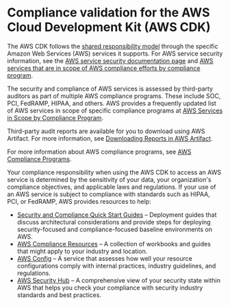# Compliance validation for the AWS Cloud Development Kit \(AWS CDK\)<a name="compliance-validation"></a>

The AWS CDK follows the [shared responsibility model](https://aws.amazon.com/compliance/shared-responsibility-model/) through the specific Amazon Web Services \(AWS\) services it supports\. For AWS service security information, see the [AWS service security documentation page](https://docs.aws.amazon.com/security/?id=docs_gateway#aws-security) and [AWS services that are in scope of AWS compliance efforts by compliance program](https://aws.amazon.com/compliance/services-in-scope/)\.

The security and compliance of AWS services is assessed by third\-party auditors as part of multiple AWS compliance programs\. These include SOC, PCI, FedRAMP, HIPAA, and others\. AWS provides a frequently updated list of AWS services in scope of specific compliance programs at [AWS Services in Scope by Compliance Program](https://aws.amazon.com/compliance/services-in-scope/)\.

Third\-party audit reports are available for you to download using AWS Artifact\. For more information, see [Downloading Reports in AWS Artifact](https://docs.aws.amazon.com/artifact/latest/ug/downloading-documents.html)\.

For more information about AWS compliance programs, see [AWS Compliance Programs](https://aws.amazon.com/compliance/programs/)\.

Your compliance responsibility when using the AWS CDK to access an AWS service is determined by the sensitivity of your data, your organization's compliance objectives, and applicable laws and regulations\. If your use of an AWS service is subject to compliance with standards such as HIPAA, PCI, or FedRAMP, AWS provides resources to help:
+ [Security and Compliance Quick Start Guides](https://aws.amazon.com/quickstart/?quickstart-all.sort-by=item.additionalFields.updateDate&quickstart-all.sort-order=desc&awsf.quickstart-homepage-filter=categories%23security-identity-compliance) – Deployment guides that discuss architectural considerations and provide steps for deploying security\-focused and compliance\-focused baseline environments on AWS\. 
+ [AWS Compliance Resources](https://aws.amazon.com/compliance/resources/) – A collection of workbooks and guides that might apply to your industry and location\. 
+ [AWS Config](https://aws.amazon.com/config/) – A service that assesses how well your resource configurations comply with internal practices, industry guidelines, and regulations\. 
+ [AWS Security Hub](https://aws.amazon.com/security-hub/) – A comprehensive view of your security state within AWS that helps you check your compliance with security industry standards and best practices\. 